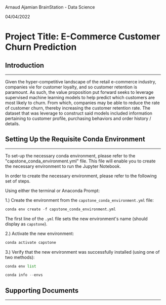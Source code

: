 Arnaud Ajamian
BrainStation - Data Science

04/04/2022

# Project Title: E-Commerce Customer Churn Prediction

## Introduction
---
Given the hyper-competitive landscape of the retail e-commerce industry, companies vie for customer loyalty, and so customer retention is paramount. As such, the value proposition put forward seeks to leverage supervised machine learning models to help predict which customers are most likely to churn. From which, companies may be able to reduce the rate of customer churn, thereby increasing the customer retention rate. The dataset that was leverage to construct said models included information pertaining to customer profile, purchasing behaviors and order history / details.

## Setting Up the Requisite Conda Environment
---

To set-up the necessary conda environment, please refer to the "capstone_conda_environment.yml" file. This file will enable you to create the necessary environment to run the Jupyter Notebook.

In order to create the necessary environment, please refer to the following set of steps.

Using either the terminal or Anaconda Prompt:

1.) Create the environment from the `capstone_conda_environment.yml` file:</br>
```python
conda env create -f capstone_conda_environment.yml
```
The first line of the `.yml` file sets the new environment's name (should display as `capstone`).

2.) Activate the new environment:</br>
```python
conda activate capstone
```

3.) Verify that the new environment was successfully installed (using one of two methods):
```python
conda env list
```

```python
conda info --envs
```


## Supporting Documents
---

